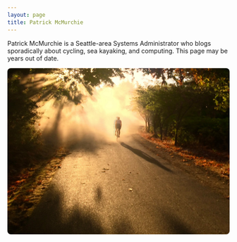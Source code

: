 ```yaml
---
layout: page
title: Patrick McMurchie
---
```


Patrick McMurchie is a Seattle-area Systems Administrator who blogs sporadically about cycling, sea kayaking, and computing. This page may be years out of date.

<img src="/assets/footer/streetsweeper.jpg" style="border-radius: 8px;">


